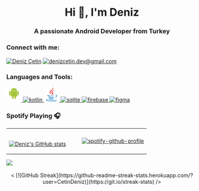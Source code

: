 <h1 align="center">Hi 👋, I'm Deniz</h1>
<h3 align="center">A passionate Android Developer from Turkey</h3>

<!-- - 📫 How to reach me **denizcetin.dev@gmail.com** -->
  
<h3 align="left">Connect with me:</h3>
<p align="left">
<a href="https://www.linkedin.com/in/cetindeniz/" target="blank"><img align="center" src="https://cdn.jsdelivr.net/npm/simple-icons@3.0.1/icons/linkedin.svg" alt="Deniz Çetin" height="40" width="50" /></a>
<a href="mailto:denizcetin.dev@gmail.com" target="blank"><img align="center" src="https://cdn.jsdelivr.net/npm/simple-icons@3.0.1/icons/gmail.svg" alt="denizcetin.dev@gmail.com" height="40" width="50" /></a>
</p>

<h3 align="left">Languages and Tools:</h3>

<p align="left"> 
<a href="https://developer.android.com" target="_blank" rel="noreferrer"> <img src="https://raw.githubusercontent.com/devicons/devicon/master/icons/android/android-original-wordmark.svg" alt="android" width="40" height="40"/> </a>
<a href="https://kotlinlang.org" target="_blank" rel="noreferrer"> <img src="https://www.vectorlogo.zone/logos/kotlinlang/kotlinlang-icon.svg" alt="kotlin" width="40" height="40"/> </a> 
<a href="https://docs.oracle.com/javase/tutorial/" target="_blank" rel="noreferrer"> <img src="https://raw.githubusercontent.com/devicons/devicon/master/icons/java/java-original.svg" alt="java" width="40" height="40"/> </a>
<a href="https://www.sqlite.org/" target="_blank" rel="noreferrer"> <img src="https://www.vectorlogo.zone/logos/sqlite/sqlite-icon.svg" alt="sqlite" width="40" height="40"/> </a>
<a href="https://firebase.google.com/" target="_blank" rel="noreferrer"> <img src="https://www.vectorlogo.zone/logos/firebase/firebase-icon.svg" alt="firebase" width="40" height="40"/> </a>
<a href="https://www.figma.com/" target="_blank" rel="noreferrer"> <img src="https://www.vectorlogo.zone/logos/figma/figma-icon.svg" alt="figma" width="40" height="40"/> </a>
</p>

<!-- --- -->
<!-- --- -->
### Spotify Playing 🎧

  <div align="center">
</div>


<table width="100%"> 
  <tr>
  <td width="50%">

&nbsp; <br>
    [![Deniz's GitHub stats](https://github-readme-stats.vercel.app/api?username=CetinDeniz&show_icons=true&count_private=true&theme=onedark)](https://github.com/anuraghazra/github-readme-stats)

  </td>
  <td width="50%">
    
  &nbsp;
    [![spotify-github-profile](https://spotify-github-profile.vercel.app/api/view?uid=deniz%C3%A7etin&cover_image=true&theme=default&bar_color_cover=true)](https://spotify-github-profile.vercel.app/api/view?uid=deniz%C3%A7etin&redirect=true)

  </p>
  </td>
</table>

![](https://komarev.com/ghpvc/?username=CetinDeniz)

<div align="center">
< [![GitHub Streak](https://github-readme-streak-stats.herokuapp.com/?user=CetinDeniz)](https://git.io/streak-stats) />
  </div>
